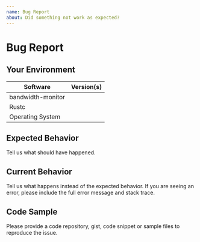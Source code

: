 ```yaml
---
name: Bug Report
about: Did something not work as expected?
---
```


# Bug Report
## Your Environment
| Software         | Version(s) |
| ---------------- | ---------- |
| bandwidth-monitor      |
| Rustc            |
| Operating System |

## Expected Behavior
Tell us what should have happened.

## Current Behavior
Tell us what happens instead of the expected behavior. If you are seeing an
error, please include the full error message and stack trace.

## Code Sample
Please provide a code repository, gist, code snippet or sample files to
reproduce the issue.
